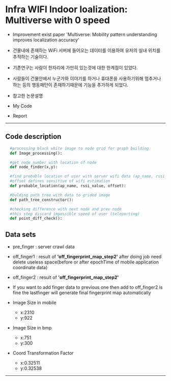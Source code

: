 # Infra WIFI Indoor loalization: Multiverse with 0 speed

- Improvement exist paper 'Multiverse: Mobility pattern understanding improves localization accuracy'
- 건물내에 존재하는 WiFi 서버에 들어오는 데이터를 이용하여 유저의 실내 위치를 추적하는 기술이다.
- 기존연구는 사람이 한자리에 가만히 있는것에 대한 한계점이 있었다.
- 사람들이 건물안에서 누군가와 이야기를 하거나 휴대폰을 사용하기위해 멈추거나 하는 등의 행동패턴이 존재하기때문에 기능을 추가하게 되었다.

- 참고한 논문설명

- My Code

- Report

<hr/>

## Code description

```python
  #processing black white image to node grid for graph building
  def Image_processing():

  #get node number with location of node
  def node_finder(x,y):

  #find probable location of user with server wifi data (ap_name, rssi_value, offset)
  #offset defines sensitive of wifi estimation
  def probable_location(ap_name, rssi_value, offset):

  #bulding path tree with data to grided image
  def path_tree_constructor():

  #checking difference with next node and prev node
  #this step discard impossible speed of user (teleporting)
  def point_diff_check():
```

## Data sets

- pre_finger : server crawl data
- off_finger1 : result of **'off_fingerprint_map_step2'** after doing job need delete useless space(before or after epochTime of mobile application coordinate data)
- off_finger2 : result of **'off_fingerprint_map_step2'**

- If you want to add finger data to previous one then add to off_finger2 is fine
  the lastfinger will generate final fingerprint map automatically

- Image Size in mobile

  - x:2310
  - y:922

- Image Size in bmp

  - x:751
  - y:300

- Coord Transformation Factor
  - x:0.32511
  - y:0.32538

<hr/>
